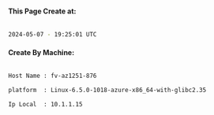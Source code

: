 
   
#### This Page Create at:

```bash

2024-05-07 - 19:25:01 UTC

```

#### Create By Machine:

```bash

Host Name : fv-az1251-876

platform  : Linux-6.5.0-1018-azure-x86_64-with-glibc2.35

Ip Local  : 10.1.1.15

```

